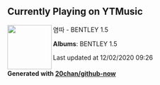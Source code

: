 ## Currently Playing on YTMusic

[<img align="left" width="100" src="https://lh3.googleusercontent.com/_8Nl0a2eDz8h7R0OvgFJ1lIMlmKckCo-NgxYACLSn6yR4-y3QvR0d21emdylZv-96aUO-XvSrYzS9dc">](https://music.youtube.com/channel/UCyS1jT2cQS4JOMk6e6UIWHQ)

염따 - BENTLEY 1.5

**Albums**: BENTLEY 1.5

Last updated at 12/02/2020 09:26

#### Generated with [20chan/github-now](https://github.com/20chan/github-now)
